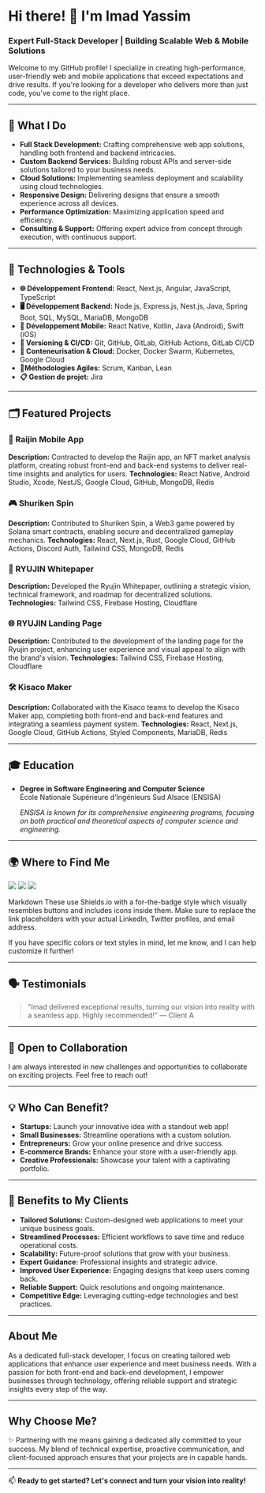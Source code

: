 # Hi there! 👋 I'm Imad Yassim

### Expert Full-Stack Developer | Building Scalable Web & Mobile Solutions

Welcome to my GitHub profile! I specialize in creating high-performance, user-friendly web and mobile applications that exceed expectations and drive results. If you're looking for a developer who delivers more than just code, you've come to the right place.

---

## 🚀 What I Do

- **Full Stack Development:** Crafting comprehensive web app solutions, handling both frontend and backend intricacies.
- **Custom Backend Services:** Building robust APIs and server-side solutions tailored to your business needs.
- **Cloud Solutions:** Implementing seamless deployment and scalability using cloud technologies.
- **Responsive Design:** Delivering designs that ensure a smooth experience across all devices.
- **Performance Optimization:** Maximizing application speed and efficiency.
- **Consulting & Support:** Offering expert advice from concept through execution, with continuous support.

---

## 🔧 Technologies & Tools

- **🌐 Développement Frontend:** React, Next.js, Angular, JavaScript, TypeScript
- **🖥️ Développement Backend:** Node.js, Express.js, Nest.js, Java, Spring Boot, SQL, MySQL, MariaDB, MongoDB
- **📱 Développement Mobile:** React Native, Kotlin, Java (Android), Swift (iOS)
- **📂 Versioning & CI/CD:** Git, GitHub, GitLab, GitHub Actions, GitLab CI/CD
- **🐳 Conteneurisation & Cloud:** Docker, Docker Swarm, Kubernetes, Google Cloud
- **🏃Méthodologies Agiles:** Scrum, Kanban, Lean
- **📋 Gestion de projet:** Jira
  
---

## 🗂️ Featured Projects

### 🚀 Raijin Mobile App
**Description:** Contracted to develop the Raijin app, an NFT market analysis platform, creating robust front-end and back-end systems to deliver real-time insights and analytics for users.
**Technologies:** React Native, Android Studio, Xcode, NestJS, Google Cloud, GitHub, MongoDB, Redis

### 🎮 Shuriken Spin
**Description:** Contributed to Shuriken Spin, a Web3 game powered by Solana smart contracts, enabling secure and decentralized gameplay mechanics.
**Technologies:** React, Next.js, Rust, Google Cloud, GitHub Actions, Discord Auth, Tailwind CSS, MongoDB, Redis

### 📄 RYUJIN Whitepaper
**Description:** Developed the Ryujin Whitepaper, outlining a strategic vision, technical framework, and roadmap for decentralized solutions.
**Technologies:** Tailwind CSS, Firebase Hosting, Cloudflare

### 🌐 RYUJIN Landing Page
**Description:** Contributed to the development of the landing page for the Ryujin project, enhancing user experience and visual appeal to align with the brand's vision.
**Technologies:** Tailwind CSS, Firebase Hosting, Cloudflare

### 🛠️ Kisaco Maker
**Description:** Collaborated with the Kisaco teams to develop the Kisaco Maker app, completing both front-end and back-end features and integrating a seamless payment system.
**Technologies:** React, Next.js, Google Cloud, GitHub Actions, Styled Components, MariaDB, Redis

---

## 🎓 Education

- **Degree in Software Engineering and Computer Science**  
  École Nationale Supérieure d’Ingénieurs Sud Alsace (ENSISA)
  
  *ENSISA is known for its comprehensive engineering programs, focusing on both practical and theoretical aspects of computer science and engineering.*

---

## 🌍 Where to Find Me

<p align="left">
  <a href="https://www.linkedin.com/in/imad-yassim/" style="text-decoration:none;">
    <img src="https://img.shields.io/badge/LinkedIn-0077B5?style=for-the-badge&logo=linkedin&logoColor=white"/>
  </a>
  <a href="mailto:imad.yassim@gmail.com" style="text-decoration:none;">
    <img src="https://img.shields.io/badge/Email-D14836?style=for-the-badge&logo=gmail&logoColor=white"/>
  </a>
  <a href="https://x.com/Cian1820178" style="text-decoration:none;">
    <img src="https://img.shields.io/badge/X-1DA1F2?style=for-the-badge&logo=x&logoColor=white"/>
  </a>

</p>
Markdown
These use Shields.io with a for-the-badge style which visually resembles buttons and includes icons inside them. Make sure to replace the link placeholders with your actual LinkedIn, Twitter profiles, and email address.

If you have specific colors or text styles in mind, let me know, and I can help customize it further!

---

## 🗣️ Testimonials

> "Imad delivered exceptional results, turning our vision into reality with a seamless app. Highly recommended!" — Client A

---

## 🤝 Open to Collaboration

I am always interested in new challenges and opportunities to collaborate on exciting projects. Feel free to reach out!

---

## 💡 Who Can Benefit?

- **Startups:** Launch your innovative idea with a standout web app!
- **Small Businesses:** Streamline operations with a custom solution.
- **Entrepreneurs:** Grow your online presence and drive success.
- **E-commerce Brands:** Enhance your store with a user-friendly app.
- **Creative Professionals:** Showcase your talent with a captivating portfolio.

---

## 🌟 Benefits to My Clients

- **Tailored Solutions:** Custom-designed web applications to meet your unique business goals.
- **Streamlined Processes:** Efficient workflows to save time and reduce operational costs.
- **Scalability:** Future-proof solutions that grow with your business.
- **Expert Guidance:** Professional insights and strategic advice.
- **Improved User Experience:** Engaging designs that keep users coming back.
- **Reliable Support:** Quick resolutions and ongoing maintenance.
- **Competitive Edge:** Leveraging cutting-edge technologies and best practices.

---

## About Me

As a dedicated full-stack developer, I focus on creating tailored web applications that enhance user experience and meet business needs. With a passion for both front-end and back-end development, I empower businesses through technology, offering reliable support and strategic insights every step of the way.

---

## Why Choose Me?

✨ Partnering with me means gaining a dedicated ally committed to your success. My blend of technical expertise, proactive communication, and client-focused approach ensures that your projects are in capable hands.

---

📫 **Ready to get started? Let's connect and turn your vision into reality!**
